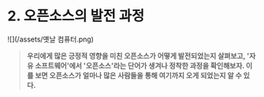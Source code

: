 # 2. 오픈소스의 발전 과정

![](/assets/옛날 컴퓨터.png)

> **우리에게 많은 긍정적 영향을 미친 오픈소스가 어떻게 발전되었는지 살펴보고, '자유 소프트웨어'에서 '오픈소스'라는 단어가 생겨나 정착한 과정을 확인해보자. 이를 보면 오픈소스가 얼마나 많은 사람들을 통해 여기까지 오게 되었는지 알 수 있다.**



